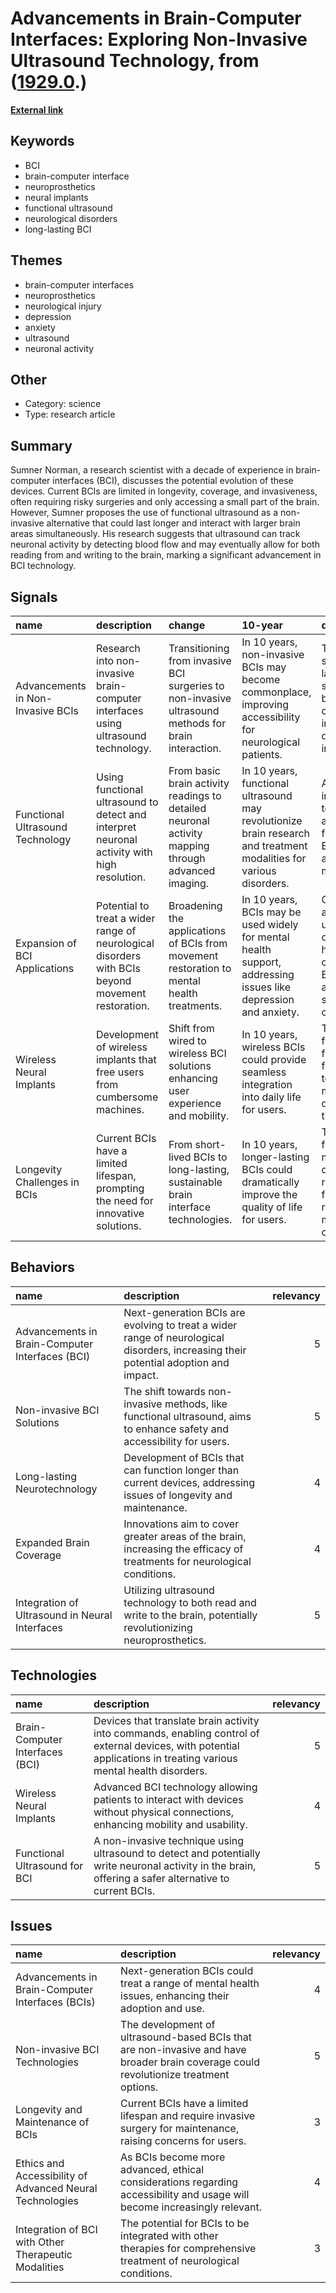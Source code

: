 # __Advancements in Brain-Computer Interfaces: Exploring Non-Invasive Ultrasound Technology__, from ([1929.0](https://kghosh.substack.com/p/1929.0).)

__[External link](https://foresight.org/summary/sumner-norman-what-to-expect-from-the-next-generation-of-brain-computer-interfaces/)__



## Keywords

* BCI
* brain-computer interface
* neuroprosthetics
* neural implants
* functional ultrasound
* neurological disorders
* long-lasting BCI

## Themes

* brain-computer interfaces
* neuroprosthetics
* neurological injury
* depression
* anxiety
* ultrasound
* neuronal activity

## Other

* Category: science
* Type: research article

## Summary

Sumner Norman, a research scientist with a decade of experience in brain-computer interfaces (BCI), discusses the potential evolution of these devices. Current BCIs are limited in longevity, coverage, and invasiveness, often requiring risky surgeries and only accessing a small part of the brain. However, Sumner proposes the use of functional ultrasound as a non-invasive alternative that could last longer and interact with larger brain areas simultaneously. His research suggests that ultrasound can track neuronal activity by detecting blood flow and may eventually allow for both reading from and writing to the brain, marking a significant advancement in BCI technology.

## Signals

| name                              | description                                                                                       | change                                                                                              | 10-year                                                                                                             | driving-force                                                                                                  |   relevancy |
|:----------------------------------|:--------------------------------------------------------------------------------------------------|:----------------------------------------------------------------------------------------------------|:--------------------------------------------------------------------------------------------------------------------|:---------------------------------------------------------------------------------------------------------------|------------:|
| Advancements in Non-Invasive BCIs | Research into non-invasive brain-computer interfaces using ultrasound technology.                 | Transitioning from invasive BCI surgeries to non-invasive ultrasound methods for brain interaction. | In 10 years, non-invasive BCIs may become commonplace, improving accessibility for neurological patients.           | The need for safer, long-lasting solutions for brain-computer interfacing drives this innovation.              |           4 |
| Functional Ultrasound Technology  | Using functional ultrasound to detect and interpret neuronal activity with high resolution.       | From basic brain activity readings to detailed neuronal activity mapping through advanced imaging.  | In 10 years, functional ultrasound may revolutionize brain research and treatment modalities for various disorders. | Advancements in imaging technology and the quest for improved BCI efficacy are key motivators.                 |           5 |
| Expansion of BCI Applications     | Potential to treat a wider range of neurological disorders with BCIs beyond movement restoration. | Broadening the applications of BCIs from movement restoration to mental health treatments.          | In 10 years, BCIs may be used widely for mental health support, addressing issues like depression and anxiety.      | Growing awareness and understanding of mental health issues, combined with BCI advancements, spur this change. |           4 |
| Wireless Neural Implants          | Development of wireless implants that free users from cumbersome machines.                        | Shift from wired to wireless BCI solutions enhancing user experience and mobility.                  | In 10 years, wireless BCIs could provide seamless integration into daily life for users.                            | The demand for user-friendly, flexible technology in medical devices drives this trend.                        |           4 |
| Longevity Challenges in BCIs      | Current BCIs have a limited lifespan, prompting the need for innovative solutions.                | From short-lived BCIs to long-lasting, sustainable brain interface technologies.                    | In 10 years, longer-lasting BCIs could dramatically improve the quality of life for users.                          | The urgency for durable medical devices that require less frequent replacement motivates this change.          |           3 |

## Behaviors

| name                                            | description                                                                                                                         |   relevancy |
|:------------------------------------------------|:------------------------------------------------------------------------------------------------------------------------------------|------------:|
| Advancements in Brain-Computer Interfaces (BCI) | Next-generation BCIs are evolving to treat a wider range of neurological disorders, increasing their potential adoption and impact. |           5 |
| Non-invasive BCI Solutions                      | The shift towards non-invasive methods, like functional ultrasound, aims to enhance safety and accessibility for users.             |           5 |
| Long-lasting Neurotechnology                    | Development of BCIs that can function longer than current devices, addressing issues of longevity and maintenance.                  |           4 |
| Expanded Brain Coverage                         | Innovations aim to cover greater areas of the brain, increasing the efficacy of treatments for neurological conditions.             |           4 |
| Integration of Ultrasound in Neural Interfaces  | Utilizing ultrasound technology to both read and write to the brain, potentially revolutionizing neuroprosthetics.                  |           5 |

## Technologies

| name                            | description                                                                                                                                                         |   relevancy |
|:--------------------------------|:--------------------------------------------------------------------------------------------------------------------------------------------------------------------|------------:|
| Brain-Computer Interfaces (BCI) | Devices that translate brain activity into commands, enabling control of external devices, with potential applications in treating various mental health disorders. |           5 |
| Wireless Neural Implants        | Advanced BCI technology allowing patients to interact with devices without physical connections, enhancing mobility and usability.                                  |           4 |
| Functional Ultrasound for BCI   | A non-invasive technique using ultrasound to detect and potentially write neuronal activity in the brain, offering a safer alternative to current BCIs.             |           5 |

## Issues

| name                                                     | description                                                                                                                           |   relevancy |
|:---------------------------------------------------------|:--------------------------------------------------------------------------------------------------------------------------------------|------------:|
| Advancements in Brain-Computer Interfaces (BCIs)         | Next-generation BCIs could treat a range of mental health issues, enhancing their adoption and use.                                   |           4 |
| Non-invasive BCI Technologies                            | The development of ultrasound-based BCIs that are non-invasive and have broader brain coverage could revolutionize treatment options. |           5 |
| Longevity and Maintenance of BCIs                        | Current BCIs have a limited lifespan and require invasive surgery for maintenance, raising concerns for users.                        |           3 |
| Ethics and Accessibility of Advanced Neural Technologies | As BCIs become more advanced, ethical considerations regarding accessibility and usage will become increasingly relevant.             |           4 |
| Integration of BCI with Other Therapeutic Modalities     | The potential for BCIs to be integrated with other therapies for comprehensive treatment of neurological conditions.                  |           3 |